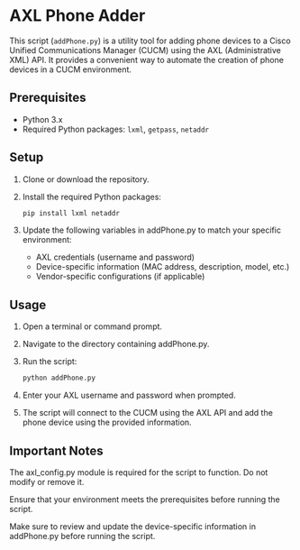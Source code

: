 # AXL Phone Adder

This script (`addPhone.py`) is a utility tool for adding phone devices to a Cisco Unified Communications Manager (CUCM) using the AXL (Administrative XML) API. It provides a convenient way to automate the creation of phone devices in a CUCM environment.

## Prerequisites

- Python 3.x
- Required Python packages: `lxml`, `getpass`, `netaddr`

## Setup

1. Clone or download the repository.

2. Install the required Python packages:
   ```bash
   pip install lxml netaddr

3. Update the following variables in addPhone.py to match your specific environment:
   - AXL credentials (username and password)
   - Device-specific information (MAC address, description, model, etc.)
   - Vendor-specific configurations (if applicable)

## Usage

1. Open a terminal or command prompt.

2. Navigate to the directory containing addPhone.py.

3. Run the script:
    ```bash
    python addPhone.py

4. Enter your AXL username and password when prompted.

5. The script will connect to the CUCM using the AXL API and add the phone device using the provided information.

## Important Notes

The axl_config.py module is required for the script to function. Do not modify or remove it.

Ensure that your environment meets the prerequisites before running the script.

Make sure to review and update the device-specific information in addPhone.py before running the script.